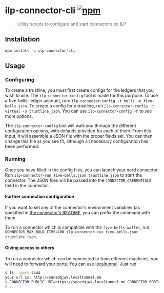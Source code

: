 # ilp-connector-cli [![npm][npm-image]][npm-url]

[npm-image]: https://img.shields.io/npm/v/ilp-connector-cli.svg?style=flat
[npm-url]: https://npmjs.org/package/ilp-connector-cli

> Utility scripts to configure and start connectors on ILP

## Installation

```sh
npm install -g ilp-connector-cli
```

## Usage

### Configuring

To create a trustline, you must first create configs for the ledgers that you
wish to use. The `ilp-connector-config` tool is made for this purpose. To use a
five-bells-ledger account, run: `ilp-connector-config -t bells -o
five-bells.json`.  To create a config for a trustline, run
`ilp-connector-config -t virtual -o trustline.json`.  You can use
`ilp-connector-config -h` to see more options.

The `ilp-connector-config` tool will walk you through the different configuration
options, with defaults provided for each of them. From this input, it will assemble
a JSON file with the proper fields set. You can then change this file as you see
fit, although all necessary configuration has been performed.

### Running

Once you have filled in the config files, you can launch your nerd connector.
Run `ilp-connector-run five-bells.json trustline.json` to start the connector.
The JSON files will be passed into the `CONNECTOR_CREDENTIALS` field in the
connector.

#### Further connection configuration

If you want to set any of the connector's environment variables (as specified
in [the connector's
README](https://github.com/interledger/five-bells-connector#configuration),
you can prefix the command with them.

To run a connector which is compatible with the `five-bells-wallet`, run
`CONNECTOR_MAX_HOLD_TIME=100 ilp-connector-run five-bells.json trustline.json`.

#### Giving access to others

To run a connector which can be connected to from different machines, you will
need to forward your ports. You can use [localtunnel](https://localtunnel.github.io/www/).
Just run:

```sh
$ lt --port 4444
your url is: http://senedqjwk.localtunnel.me
$ CONNECTOR_PUBLIC_URI=https://senedqjwk.localtunnel.me CONNECTOR_PORT=4444 ilp-connector-run five-bells.json trustline.json
# ...
```
